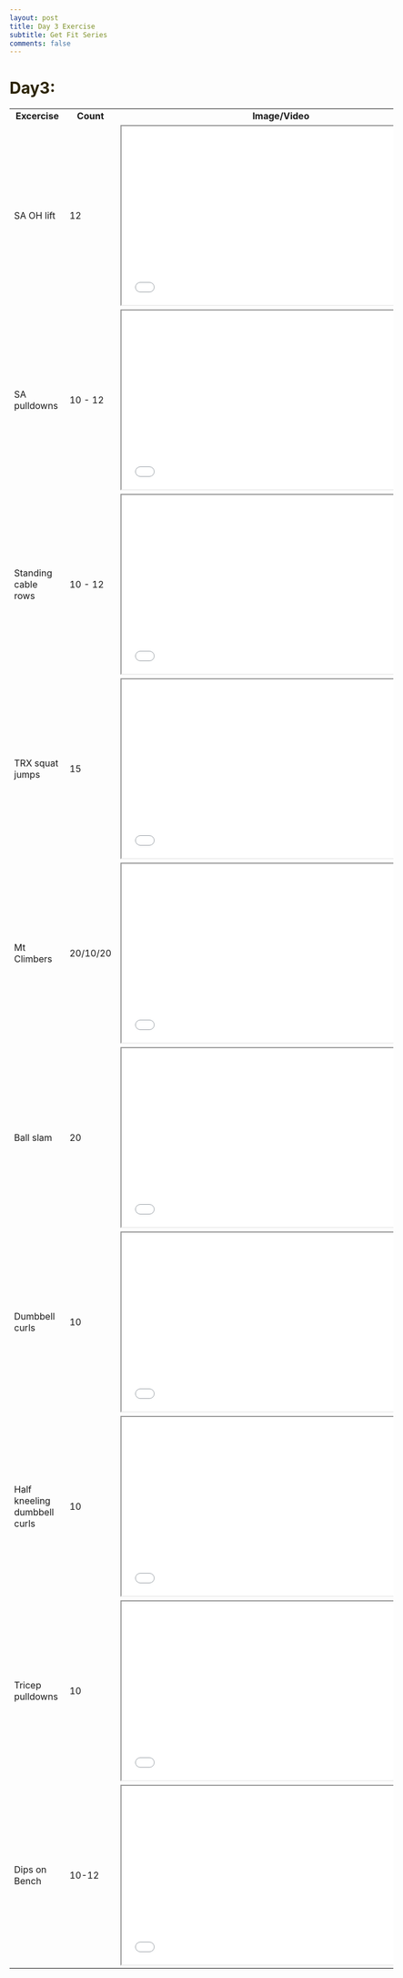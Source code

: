 ```yaml
---
layout: post
title: Day 3 Exercise
subtitle: Get Fit Series
comments: false
---
```


<h1 style="color: #5e9ca0;"><span style="color: #2b2301;">Day3:</span></h1>
<table style="width: 675px;">
<tbody>
<tr style="height: 18px;">
<td style="width: 70px; text-align: center; height: 18px;"><strong>Excercise</strong></td>
<td style="width: 53px; text-align: center; height: 18px;"><strong>Count</strong></td>
<td style="width: 608px; text-align: center; height: 18px;"><strong>Image/Video</strong></td>
</tr>
<tr style="height: 319px;">
<td style="width: 70px; height: 319px;">SA OH lift&nbsp;</td>
<td style="width: 53px; height: 319px;">12</td>
<td style="width: 608px; height: 319px;"><iframe src="//www.youtube.com/embed/NVnyDQqmhPo" width="560" height="314" allowfullscreen="allowfullscreen"></iframe></td>
</tr>
<tr style="height: 319px;">
<td style="width: 70px; height: 319px;">SA pulldowns&nbsp;</td>
<td style="width: 53px; height: 319px;">10 - 12</td>
<td style="width: 608px; height: 319px;"><iframe src="//www.youtube.com/embed/r34PR1mxzmU" width="560" height="314" allowfullscreen="allowfullscreen"></iframe></td>
</tr>
<tr style="height: 17px;">
<td style="width: 70px; height: 17px;">Standing cable rows&nbsp;</td>
<td style="width: 53px; height: 17px;">10 - 12</td>
<td style="width: 608px; height: 17px;"><iframe src="//www.youtube.com/embed/2qd1uw2t7xM" width="560" height="314" allowfullscreen="allowfullscreen"></iframe></td>
</tr>
<tr style="height: 18px;">
<td style="width: 70px; height: 18px;">TRX squat jumps</td>
<td style="width: 53px; height: 18px;">15</td>
<td style="width: 608px; height: 18px;"><iframe src="//www.youtube.com/embed/3qi0s7bINug" width="560" height="314" allowfullscreen="allowfullscreen"></iframe></td>
</tr>
<tr style="height: 18px;">
<td style="width: 70px; height: 18px;">Mt Climbers</td>
<td style="width: 53px; height: 18px;">20/10/20</td>
<td style="width: 608px; height: 18px;"><iframe src="//www.youtube.com/embed/nmwgirgXLYM" width="560" height="314" allowfullscreen="allowfullscreen"></iframe></td>
</tr>
<tr style="height: 18px;">
<td style="width: 70px; height: 18px;">Ball slam&nbsp;</td>
<td style="width: 53px; height: 18px;">20</td>
<td style="width: 608px; height: 18px;"><iframe src="//www.youtube.com/embed/Rx_UHMnQljU" width="560" height="314" allowfullscreen="allowfullscreen"></iframe></td>
</tr>
<tr style="height: 18px;">
<td style="width: 70px; height: 18px;">Dumbbell curls</td>
<td style="width: 53px; height: 18px;">10</td>
<td style="width: 608px; height: 18px;"><iframe src="//www.youtube.com/embed/ykJmrZ5v0Oo" width="560" height="314" allowfullscreen="allowfullscreen"></iframe></td>
</tr>
<tr style="height: 18px;">
<td style="width: 70px; height: 18px;">Half kneeling dumbbell curls&nbsp;</td>
<td style="width: 53px; height: 18px;">10</td>
<td style="width: 608px; height: 18px;"><iframe src="//www.youtube.com/embed/2PYfgYAVcc4" width="560" height="314" allowfullscreen="allowfullscreen"></iframe></td>
</tr>
<tr style="height: 18px;">
<td style="width: 70px; height: 18px;">Tricep pulldowns</td>
<td style="width: 53px; height: 18px;">10</td>
<td style="width: 608px; height: 18px;"><iframe src="//www.youtube.com/embed/kiuVA0gs3EI" width="560" height="314" allowfullscreen="allowfullscreen"></iframe></td>
</tr>
<tr style="height: 18px;">
<td style="width: 70px; height: 18px;">Dips on Bench</td>
<td style="width: 53px; height: 18px;">10-12</td>
<td style="width: 608px; height: 18px;"><iframe src="//www.youtube.com/embed/jox1rb5krQI" width="560" height="314" allowfullscreen="allowfullscreen"></iframe></td>
</tr>
</tbody>
</table>
